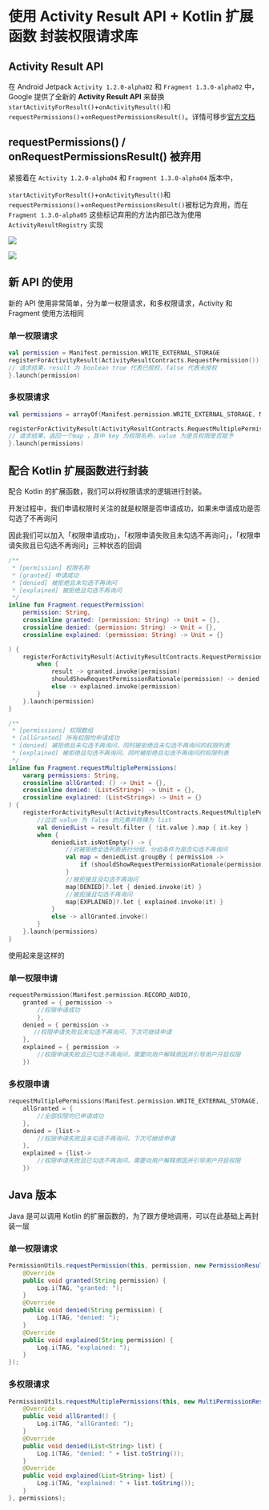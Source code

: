 # 使用 Activity Result API + Kotlin 扩展函数 封装权限请求库

## Activity Result API

在  Android Jetpack `Activity 1.2.0-alpha02` 和 `Fragment 1.3.0-alpha02` 中，Google 提供了全新的 **Activity Result API** 来替换 `startActivityForResult()`+`onActivityResult()`和`requestPermissions()`+`onRequestPermissionsResult()`。详情可移步[官方文档](https://developer.android.com/training/basics/intents/result)



## requestPermissions() / onRequestPermissionsResult() 被弃用

紧接着在 `Activity 1.2.0-alpha04` 和 `Fragment 1.3.0-alpha04` 版本中，

`startActivityForResult()`+`onActivityResult()`和`requestPermissions()`+`onRequestPermissionsResult()`被标记为弃用，而在`Fragment 1.3.0-alpha05` 这些标记弃用的方法内部已改为使用 `ActivityResultRegistry` 实现

![](https://gitee.com/flywith24/Album/raw/master/img/20200625201515.png)

![](https://gitee.com/flywith24/Album/raw/master/img/20200625201449.png)

## 新 API 的使用

新的 API 使用非常简单，分为单一权限请求，和多权限请求，Activity 和 Fragment 使用方法相同



### 单一权限请求

``` kotlin
val permission = Manifest.permission.WRITE_EXTERNAL_STORAGE
registerForActivityResult(ActivityResultContracts.RequestPermission()) { result ->
// 请求结果，result 为 boolean true 代表已授权，false 代表未授权       
}.launch(permission)
```



### 多权限请求

``` kotlin
val permissions = arrayOf(Manifest.permission.WRITE_EXTERNAL_STORAGE, Manifest.permission.CAMERA)

registerForActivityResult(ActivityResultContracts.RequestMultiplePermissions()) { result: MutableMap<String, Boolean> ->
// 请求结果，返回一个map ，其中 key 为权限名称，value 为是否权限是否赋予
}.launch(permissions)
```



## 配合 Kotlin 扩展函数进行封装

配合 Kotlin 的扩展函数，我们可以将权限请求的逻辑进行封装。

开发过程中，我们申请权限时关注的就是权限是否申请成功，如果未申请成功是否勾选了不再询问



因此我们可以加入「权限申请成功」，「权限申请失败且未勾选不再询问」，「权限申请失败且已勾选不再询问」三种状态的回调

``` kotlin
/**
 * [permission] 权限名称
 * [granted] 申请成功
 * [denied] 被拒绝且未勾选不再询问
 * [explained] 被拒绝且勾选不再询问
 */
inline fun Fragment.requestPermission(
    permission: String,
    crossinline granted: (permission: String) -> Unit = {},
    crossinline denied: (permission: String) -> Unit = {},
    crossinline explained: (permission: String) -> Unit = {}

) {
    registerForActivityResult(ActivityResultContracts.RequestPermission()) { result ->
        when {
            result -> granted.invoke(permission)
            shouldShowRequestPermissionRationale(permission) -> denied.invoke(permission)
            else -> explained.invoke(permission)
        }
    }.launch(permission)
}

/**
 * [permissions] 权限数组
 * [allGranted] 所有权限均申请成功
 * [denied] 被拒绝且未勾选不再询问，同时被拒绝且未勾选不再询问的权限列表
 * [explained] 被拒绝且勾选不再询问，同时被拒绝且勾选不再询问的权限列表
 */
inline fun Fragment.requestMultiplePermissions(
    vararg permissions: String,
    crossinline allGranted: () -> Unit = {},
    crossinline denied: (List<String>) -> Unit = {},
    crossinline explained: (List<String>) -> Unit = {}
) {
    registerForActivityResult(ActivityResultContracts.RequestMultiplePermissions()) { result: MutableMap<String, Boolean> ->
        //过滤 value 为 false 的元素并转换为 list
        val deniedList = result.filter { !it.value }.map { it.key }
        when {
            deniedList.isNotEmpty() -> {
                //对被拒绝全选列表进行分组，分组条件为是否勾选不再询问
                val map = deniedList.groupBy { permission ->
                    if (shouldShowRequestPermissionRationale(permission)) DENIED else EXPLAINED
                }
                //被拒接且没勾选不再询问
                map[DENIED]?.let { denied.invoke(it) }
                //被拒接且勾选不再询问
                map[EXPLAINED]?.let { explained.invoke(it) }
            }
            else -> allGranted.invoke()
        }
    }.launch(permissions)
}
```



使用起来是这样的

### 单一权限申请

``` kotlin
requestPermission(Manifest.permission.RECORD_AUDIO,
    granted = { permission ->
        //权限申请成功
        },
    denied = { permission ->
       //权限申请失败且未勾选不再询问，下次可继续申请
    },
    explained = { permission ->
        //权限申请失败且已勾选不再询问，需要向用户解释原因并引导用户开启权限
    })
```



### 多权限申请

``` kotlin
requestMultiplePermissions(Manifest.permission.WRITE_EXTERNAL_STORAGE, Manifest.permission.CAMERA,
    allGranted = {
        //全部权限均已申请成功
    },
    denied = {list->
        //权限申请失败且未勾选不再询问，下次可继续申请
    },
    explained = {list->
        //权限申请失败且已勾选不再询问，需要向用户解释原因并引导用户开启权限
    })
```



## Java 版本

Java 是可以调用 Kotlin 的扩展函数的，为了跟方便地调用，可以在此基础上再封装一层



### 单一权限请求

``` java
PermissionUtils.requestPermission(this, permission, new PermissionResultListener() {
    @Override
    public void granted(String permission) {
        Log.i(TAG, "granted: ");
    }
    @Override
    public void denied(String permission) {
        Log.i(TAG, "denied: ");
    }
    @Override
    public void explained(String permission) {
        Log.i(TAG, "explained: ");
    }
});
```



### 多权限请求

``` java
PermissionUtils.requestMultiplePermissions(this, new MultiPermissionResultListener() {
    @Override
    public void allGranted() {
        Log.i(TAG, "allGranted: ");
    }
    @Override
    public void denied(List<String> list) {
        Log.i(TAG, "denied: " + list.toString());
    }
    @Override
    public void explained(List<String> list) {
        Log.i(TAG, "explained: " + list.toString());
    }
}, permissions);
```

